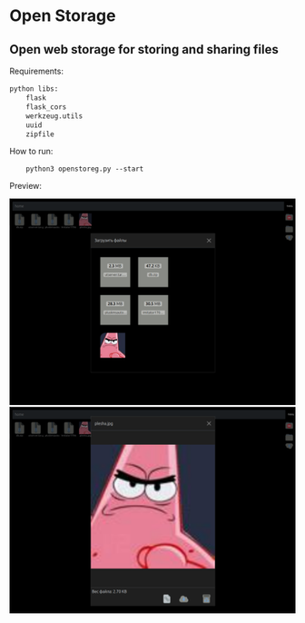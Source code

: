 # Open Storage

## Open web storage for storing and sharing files

Requirements:

```
python libs:
    flask   
    flask_cors
    werkzeug.utils
    uuid
    zipfile
```

How to run:

```
    python3 openstoreg.py --start
```

Preview:

![This is an alt text.](https://raw.githubusercontent.com/lehaplehk/OpenStorege/main/static/preview/sc1.png "This is a sample image.")
![This is an alt text.](https://raw.githubusercontent.com/lehaplehk/OpenStorege/main/static/preview/sc2.png "This is a sample image.")
